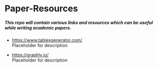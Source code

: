 # Paper-Resources
  
##### This repo will contain various links and resources which can be useful while writing academic papers. #####  
  

* <https://www.tablesgenerator.com/>  
Placeholder for description  
  
* <https://graphly.io/>  
Placeholder for description 
